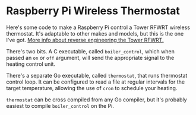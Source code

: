 # Raspberry Pi Wireless Thermostat

Here's some code to make a Raspberry Pi control a Tower RFWRT wireless
thermostat. It's adaptable to other makes and models, but this is the one I've
got. [More info about reverse engineering the Tower
RFWRT.](http://scraplab.net/reverse-engineering-a-wireless-thermostat/)

There's two bits. A C executable, called `boiler_control`, which when passed an
`on` or `off` argument, will send the appropriate signal to the heating control
unit.

There's a separate Go executable, called `thermostat`, that runs thermostat
control loop. It can be configured to read a file at regular intervals for the
target temperature, allowing the use of `cron` to schedule your heating.

`thermostat` can be cross compiled from any Go compiler, but it's probably
easiest to compile `boiler_control` on the Pi.
